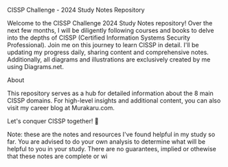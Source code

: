 CISSP Challenge - 2024 Study Notes Repository

Welcome to the CISSP Challenge 2024 Study Notes repository! Over the next few months, I will be diligently following courses and books to delve into the depths of CISSP (Certified Information Systems Security Professional). Join me on this journey to learn CISSP in detail. I'll be updating my progress daily, sharing content and comprehensive notes. Additionally, all diagrams and illustrations are exclusively created by me using Diagrams.net.

About

This repository serves as a hub for detailed information about the 8 main CISSP domains. For high-level insights and additional content, you can also visit my career blog at Murakaru.com.


Let's conquer CISSP together! 🚀

Note: these are the notes and resources I've found helpful in my study so far. You are advised to do your own analysis to determine what will be helpful to you in your study. There are no guarantees, implied or othewise that these notes are complete or wi

